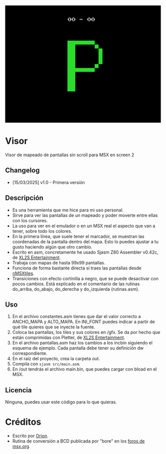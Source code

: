 ![Imagen de ejemplo](visor.png)

# Visor
Visor de mapeado de pantallas sin scroll para MSX en screen 2

## Changelog

* [15/03/2025] v1.0 - Primera versión

## Descripción

* Es una herramienta que me hice para mi uso personal.
* Sirve para ver las pantallas de un mapeado y poder moverte entre ellas con los cursores.
* La uso para ver en el emulador o en un MSX real el aspecto que van a tener, sobre todo los colores.
* En la primera línea, que suele tener el marcador, se muestran las coordenadas de la pantalla dentro del mapa. Esto lo puedes ajustar a tu gusto haciendo algún que otro cambio.
* Escrito en asm, concretamente he usado Sjasm Z80 Assembler v0.42c, de [XL2S Entertainment](https://www.xl2s.tk/).
* Trabaja con mapas de hasta 99x99 pantallas.
* Funciona de forma bastante directa si traes las pantallas desde [nMSXtiles](https://github.com/pipagerardo/nMSXtiles).
* Transiciones con efecto cortinilla a negro, que se puede desactivar con pocos cambios. Está explicado en el comentario de las rutinas do_arriba, do_abajo, do_derecha y do_izquierda (rutinas.asm).

## Uso

1. En el archivo constantes.asm tienes que dar el valor correcto a ANCHO_MAPA y ALTO_MAPA. En INI_FONT puedes indicar a partir de qué tile quieres que se inyecte la fuente.
2. Coloca las pantallas, los tiles y sus colores en /gfx. Se da por hecho que están comprimidas con Pletter, de [XL2S Entertainment](https://www.xl2s.tk/).
3. En el archivo pantallas.asm haz los cambios a los incbin siguiendo el esquema de ejemplo. Cada pantalla debe tener su definición dw correspondiente.
4. En el raíz del proyecto, crea la carpeta out.
5. Compila con `sjasm src/main.asm`.
6. En /out tendrás el archivo main.bin, que puedes cargar con bload en el MSX.

## Licencia

Ninguna, puedes usar este código para lo que quieras.

# Créditos

* Escrito por [Orion](https://orionmsx.com/).
* Rutina de conversión a BCD publicada por "bore" en los [foros de msx.org](https://www.msx.org/forum/development/msx-development/bcdhex-conversion-asm).
